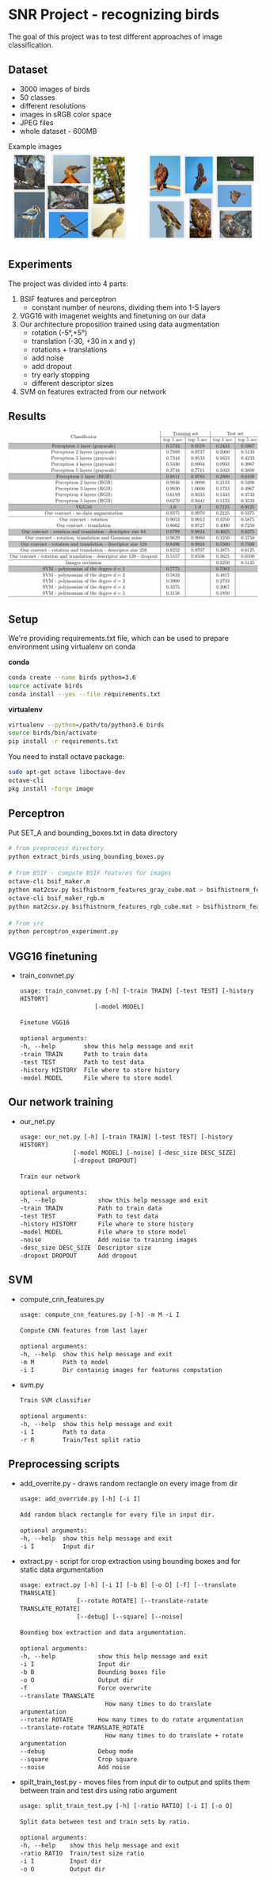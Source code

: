 # SNR Project - recognizing birds
The goal of this project was to test different approaches of image classification.

## Dataset
* 3000 images of birds
* 50 classes
* different resolutions
* images in sRGB color space
* JPEG files
* whole dataset - 600MB

Example images
![](images/example_birds.png)

## Experiments
The project was divided into 4 parts:
1. BSIF features and perceptron
    - constant number of neurons, dividing them into 1-5 layers
2. VGG16 with imagenet weights and finetuning on our data
3. Our architecture proposition trained using data augmentation
    - rotation (-5°,+5°)
    - translation (-30, +30 in x and y)
    - rotations + translations
    - add noise
    - add dropout
    - try early stopping
    - different descriptor sizes
4. SVM on features extracted from our network

## Results
![](images/birds_results.png)

## Setup
We're providing requirements.txt file, which can be used to prepare environment using virtualenv on conda

**conda**
```bash
conda create --name birds python=3.6
source activate birds
conda install --yes --file requirements.txt
```
**virtualenv**
```bash
virtualenv --python=/path/to/python3.6 birds
source birds/bin/activate
pip install -r requirements.txt
```

You need to install octave package:
```bash
sudo apt-get octave liboctave-dev
octave-cli
pkg install -forge image
```
## Perceptron
Put SET_A and bounding_boxes.txt in data directory

```bash
# from preprocess directory
python extract_birds_using_bounding_boxes.py

# from BSIF - compute BSIF features for images
octave-cli bsif_maker.m
python mat2csv.py bsifhistnorm_features_gray_cube.mat > bsifhistnorm_features_gray_cube.csv
octave-cli bsif_maker_rgb.m
python mat2csv.py bsifhistnorm_features_rgb_cube.mat > bsifhistnorm_features_rgb_cube.csv

# from src
python perceptron_experiment.py
```

## VGG16 finetuning
- train_convnet.py
   ```
   usage: train_convnet.py [-h] [-train TRAIN] [-test TEST] [-history HISTORY]
                        [-model MODEL]

   Finetune VGG16

   optional arguments:
   -h, --help        show this help message and exit
   -train TRAIN      Path to train data
   -test TEST        Path to test data
   -history HISTORY  File where to store history
   -model MODEL      File where to store model
   ```

## Our network training
- our_net.py
   ```
   usage: our_net.py [-h] [-train TRAIN] [-test TEST] [-history HISTORY]
                  [-model MODEL] [-noise] [-desc_size DESC_SIZE]
                  [-dropout DROPOUT]

   Train our network

  optional arguments:
  -h, --help            show this help message and exit
  -train TRAIN          Path to train data
  -test TEST            Path to test data
  -history HISTORY      File where to store history
  -model MODEL          File where to store model
  -noise                Add noise to training images
  -desc_size DESC_SIZE  Descriptor size
  -dropout DROPOUT      Add dropout

   ```

## SVM
- compute_cnn_features.py
   ```
  usage: compute_cnn_features.py [-h] -m M -i I

  Compute CNN features from last layer

  optional arguments:
  -h, --help  show this help message and exit
  -m M        Path to model
  -i I        Dir containig images for features computation
   ```

- svm.py
   ```
  Train SVM classifier

  optional arguments:
  -h, --help  show this help message and exit
  -i I        Path to data
  -r R        Train/Test split ratio
   ```


## Preprocessing scripts

- add_overrite.py - draws random rectangle on every image from dir
    ```
    usage: add_override.py [-h] [-i I]

    Add random black rectangle for every file in input dir.

    optional arguments:
    -h, --help  show this help message and exit
    -i I        Input dir
    ```

- extract.py - script for crop extraction using bounding boxes and for static data argumentation
    ```
    usage: extract.py [-h] [-i I] [-b B] [-o O] [-f] [--translate TRANSLATE]
                    [--rotate ROTATE] [--translate-rotate TRANSLATE_ROTATE]
                    [--debug] [--square] [--noise]

    Bounding box extraction and data argumentation.

    optional arguments:
    -h, --help            show this help message and exit
    -i I                  Input dir
    -b B                  Bounding boxes file
    -o O                  Output dir
    -f                    Force overwrite
    --translate TRANSLATE
                            How many times to do translate argumentation
    --rotate ROTATE       How many times to do rotate argumentation
    --translate-rotate TRANSLATE_ROTATE
                            How many times to do translate + rotate argumentation
    --debug               Debug mode
    --square              Crop square
    --noise               Add noise

    ```
- spilt_train_test.py - moves files from input dir to output and splits them between train and test dirs using ratio argument
    ```
    usage: split_train_test.py [-h] [-ratio RATIO] [-i I] [-o O]

    Split data between test and train sets by ratio.

    optional arguments:
    -h, --help    show this help message and exit
    -ratio RATIO  Train/test size ratio
    -i I          Input dir
    -o O          Output dir

    ```
